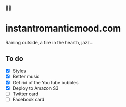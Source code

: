 🎷🔥

# instantromanticmood.com

Raining outside, a fire in the hearth, jazz…

## To do

- [x] Styles
- [x] Better music
- [x] Get rid of the YouTube bubbles
- [x] Deploy to Amazon S3
- [ ] Twitter card
- [ ] Facebook card
